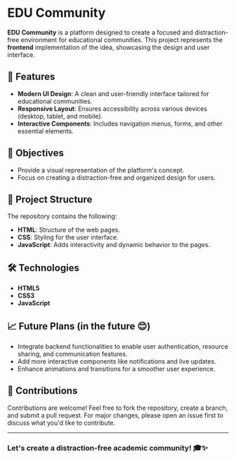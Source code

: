 # EDU Community

**EDU Community** is a platform designed to create a focused and distraction-free environment for educational communities. This project represents the **frontend** implementation of the idea, showcasing the design and user interface.

## 🚀 Features

- **Modern UI Design**: A clean and user-friendly interface tailored for educational communities.
- **Responsive Layout**: Ensures accessibility across various devices (desktop, tablet, and mobile).
- **Interactive Components**: Includes navigation menus, forms, and other essential elements.

## 📌 Objectives

- Provide a visual representation of the platform's concept.
- Focus on creating a distraction-free and organized design for users.

## 📂 Project Structure

The repository contains the following:

- **HTML**: Structure of the web pages.
- **CSS**: Styling for the user interface.
- **JavaScript**: Adds interactivity and dynamic behavior to the pages.

## 🛠️ Technologies

- **HTML5**
- **CSS3**
- **JavaScript**

## 📈 Future Plans (in the future 😊)

- Integrate backend functionalities to enable user authentication, resource sharing, and communication features.
- Add more interactive components like notifications and live updates.
- Enhance animations and transitions for a smoother user experience.

## 🤝 Contributions

Contributions are welcome! Feel free to fork the repository, create a branch, and submit a pull request. For major changes, please open an issue first to discuss what you'd like to contribute.

---

### Let's create a distraction-free academic community! 🎓✨
